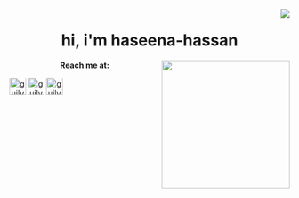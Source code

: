 <img align='right' src="https://pageview.vercel.app/?github_user=haseena-hassan">


<h1 align="center">hi, i'm haseena-hassan</h1>

<img align='right' src="https://media.giphy.com/media/ieyl9zmCjO4b4t6qoY/giphy.gif" width="230">







<div align="center">

  **Reach me at:**<br>
  
<a href="https://www.linkedin.com/in/haseena-hassan"><img align="left" alt="guilyx's LinkdeIN" width="30px" src="https://image.flaticon.com/icons/svg/2111/2111465.svg" /></a>

<a href="mailto:haseena2199@gmail.com"><img align="left" alt="guilyx's Email" width="30px" src="https://img.icons8.com/plasticine/400/000000/gmail.png" /></a>

 <a href="https://twitter.com/HaseenaHassan4"><img align="left" alt="guilyx | Twitter" width="30px" src="https://image.flaticon.com/icons/svg/2111/2111703.svg" /></a>

</div>
